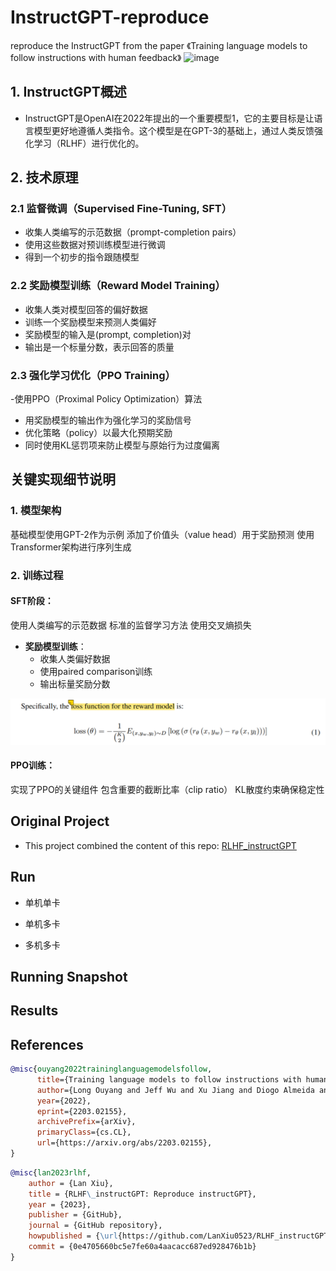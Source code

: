 # InstructGPT-reproduce
reproduce the InstructGPT from the paper 《Training language models to follow instructions with human feedback》
![image](https://github.com/user-attachments/assets/e6d307e8-365f-4fbf-9a14-234ab4e4021a)


## 1. InstructGPT概述
- InstructGPT是OpenAI在2022年提出的一个重要模型1，它的主要目标是让语言模型更好地遵循人类指令。这个模型是在GPT-3的基础上，通过人类反馈强化学习（RLHF）进行优化的。

## 2. 技术原理

### 2.1 监督微调（Supervised Fine-Tuning, SFT）
- 收集人类编写的示范数据（prompt-completion pairs）
- 使用这些数据对预训练模型进行微调
- 得到一个初步的指令跟随模型

### 2.2 奖励模型训练（Reward Model Training）
- 收集人类对模型回答的偏好数据
- 训练一个奖励模型来预测人类偏好
- 奖励模型的输入是(prompt, completion)对
- 输出是一个标量分数，表示回答的质量

### 2.3 强化学习优化（PPO Training）
-使用PPO（Proximal Policy Optimization）算法
- 用奖励模型的输出作为强化学习的奖励信号
- 优化策略（policy）以最大化预期奖励
- 同时使用KL惩罚项来防止模型与原始行为过度偏离



## 关键实现细节说明
### 1. 模型架构
基础模型使用GPT-2作为示例
添加了价值头（value head）用于奖励预测
使用Transformer架构进行序列生成

### 2. 训练过程
#### SFT阶段：
使用人类编写的示范数据
标准的监督学习方法
使用交叉熵损失

- **奖励模型训练**：
  - 收集人类偏好数据
  - 使用paired comparison训练
  - 输出标量奖励分数

![loss](image/loss.png)

#### PPO训练：
实现了PPO的关键组件
包含重要的截断比率（clip ratio）
KL散度约束确保稳定性





## Original Project
- This project combined the content of this repo: [RLHF_instructGPT](https://github.com/LanXiu0523/RLHF_instructGPT.git)



## Run
- 单机单卡


- 单机多卡

- 多机多卡






## Running Snapshot







## Results





## References
```bibtex
@misc{ouyang2022traininglanguagemodelsfollow,
      title={Training language models to follow instructions with human feedback}, 
      author={Long Ouyang and Jeff Wu and Xu Jiang and Diogo Almeida and Carroll L. Wainwright and Pamela Mishkin and Chong Zhang and Sandhini Agarwal and Katarina Slama and Alex Ray and John Schulman and Jacob Hilton and Fraser Kelton and Luke Miller and Maddie Simens and Amanda Askell and Peter Welinder and Paul Christiano and Jan Leike and Ryan Lowe},
      year={2022},
      eprint={2203.02155},
      archivePrefix={arXiv},
      primaryClass={cs.CL},
      url={https://arxiv.org/abs/2203.02155}, 
}

```


```bibtex
@misc{lan2023rlhf,  
    author = {Lan Xiu},  
    title = {RLHF\_instructGPT: Reproduce instructGPT},  
    year = {2023},  
    publisher = {GitHub},  
    journal = {GitHub repository},  
    howpublished = {\url{https://github.com/LanXiu0523/RLHF_instructGPT}},  
    commit = {0e4705660bc5e7fe60a4aacacc687ed928476b1b} 
}

```


